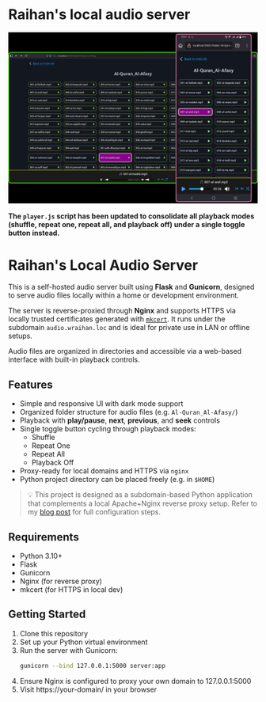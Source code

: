 # Raihan's local audio server

![Tangkap Layar](desktop-and-mobile-view.jpg)

**The `player.js` script has been updated to consolidate all playback modes (shuffle, repeat one, repeat all, and playback off) under a single toggle button instead.**
# Raihan's Local Audio Server

This is a self-hosted audio server built using **Flask** and **Gunicorn**, designed to serve audio files locally within a home or development environment.

The server is reverse-proxied through **Nginx** and supports HTTPS via locally trusted certificates generated with [`mkcert`](https://github.com/FiloSottile/mkcert). It runs under the subdomain `audio.wraihan.loc` and is ideal for private use in LAN or offline setups.

Audio files are organized in directories and accessible via a web-based interface with built-in playback controls.

## Features

- Simple and responsive UI with dark mode support
- Organized folder structure for audio files (e.g. `Al-Quran_Al-Afasy/`)
- Playback with **play/pause**, **next**, **previous**, and **seek** controls
- Single toggle button cycling through playback modes:
  - Shuffle
  - Repeat One
  - Repeat All
  - Playback Off
- Proxy-ready for local domains and HTTPS via `nginx`
- Python project directory can be placed freely (e.g. in `$HOME`)

> 💡 This project is designed as a subdomain-based Python application that complements a local Apache+Nginx reverse proxy setup. Refer to my [blog post](https://wraihan.com/posts/nginx-sebagai-proksi-songsang-untuk-pelayan-apache/) for full configuration steps.

## Requirements

- Python 3.10+
- Flask
- Gunicorn
- Nginx (for reverse proxy)
- mkcert (for HTTPS in local dev)

## Getting Started

1. Clone this repository
1. Set up your Python virtual environment
1. Run the server with Gunicorn:
   ```bash
   gunicorn --bind 127.0.0.1:5000 server:app
   ```
1. Ensure Nginx is configured to proxy your own domain to 127.0.0.1:5000
1. Visit https://your-domain/ in your browser

